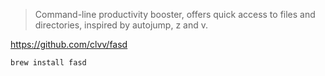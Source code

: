 > Command-line productivity booster, offers quick access to files and directories, inspired by autojump, z and v.

https://github.com/clvv/fasd

`brew install fasd`
